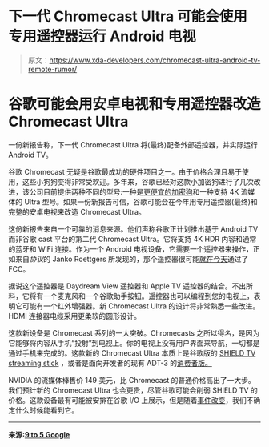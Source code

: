 # 下一代 Chromecast Ultra 可能会使用专用遥控器运行 Android 电视

> 原文：<https://www.xda-developers.com/chromecast-ultra-android-tv-remote-rumor/>

# 谷歌可能会用安卓电视和专用遥控器改造 Chromecast Ultra

一份新报告称，下一代 Chromecast Ultra 将(最终)配备外部遥控器，并实际运行 Android TV。

谷歌 Chromecast 无疑是谷歌最成功的硬件项目之一。由于价格合理且易于使用，这些小狗狗变得非常受欢迎。多年来，谷歌已经对这款小加密狗进行了几次改进，该公司目前提供两种不同的型号:一种是[更便宜的加密狗](https://www.xda-developers.com/google-home-hub-smart-display-google-chromecast-v3/)和一种支持 4K 流媒体的 Ultra 型号。如果一份新报告可信，谷歌可能会在今年用专用遥控器(最终)和完整的安卓电视来改造 Chromecast Ultra。

这份新报告来自一个可靠的消息来源。他们声称谷歌正计划推出基于 Android TV 而非谷歌 cast 平台的第二代 Chromecast Ultra。它将支持 4K HDR 内容和通常的蓝牙和 WiFi 连接。作为一个 Android 电视设备，它需要一个遥控器来操作，正如来自*协议*的 Janko Roettgers 所发现的，那个遥控器很可能[就在今天](https://twitter.com/jank0/status/1237426641044815878)通过了 FCC。

据说这个遥控器是 Daydream View 遥控器和 Apple TV 遥控器的结合。不出所料，它将有一个麦克风和一个谷歌助手按钮。遥控器也可以编程到您的电视上，表明它可能有一个红外增强器。新 Chromecast Ultra 的设计将非常熟悉一些改进。HDMI 连接器电缆采用更柔软的圆形设计。

这款新设备是 Chromecast 系列的一大突破。Chromecasts 之所以得名，是因为它能够将内容从手机“投射”到电视上。你的电视上没有用户界面来导航，一切都是通过手机来完成的。这款新的 Chromecast Ultra 本质上是谷歌版的 [SHIELD TV streaming stick](https://www.xda-developers.com/nvidia-shield-tv-pro-shield-tv-stick-announced/) ，或者是面向开发者的现有 ADT-3 的[消费者版。](https://www.xda-developers.com/google-android-10-android-tv-adt-3-developer/)

NVIDIA 的流媒体棒售价 149 美元，比 Chromecast 的普通价格高出了一大步。我们预计新的 Chromecast Ultra 也会更贵，尽管谷歌可能会削弱 SHIELD TV 的价格。这款设备最有可能被安排在谷歌 I/O 上展示，但是随着[事件改变](https://www.xda-developers.com/google-io-2020-canceled/)，我们不确定什么时候能看到它。

* * *

**来源:[9 to 5 Google](https://9to5google.com/2020/03/10/exclusive-2nd-gen-chromecast-ultra-android-tv/)**